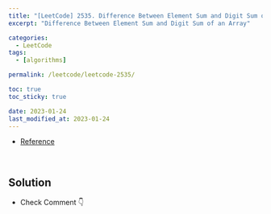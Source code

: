 ```yaml
---
title: "[LeetCode] 2535. Difference Between Element Sum and Digit Sum of an Array (Java)"
excerpt: "Difference Between Element Sum and Digit Sum of an Array"

categories:
  - LeetCode
tags:
  - [algorithms]

permalink: /leetcode/leetcode-2535/

toc: true
toc_sticky: true

date: 2023-01-24
last_modified_at: 2023-01-24
---
```


- [Reference](https://leetcode.com/problems/difference-between-element-sum-and-digit-sum-of-an-array/)

<br>

## Solution

- Check Comment 👇